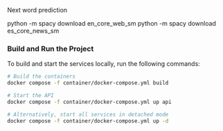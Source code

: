 Next word prediction

python -m spacy download en_core_web_sm
python -m spacy download es_core_news_sm

### Build and Run the Project

To build and start the services locally, run the following commands:

```bash
# Build the containers
docker compose -f container/docker-compose.yml build

# Start the API
docker compose -f container/docker-compose.yml up api

# Alternatively, start all services in detached mode
docker compose -f container/docker-compose.yml up -d
```